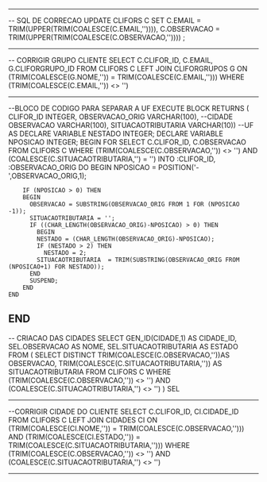 --------------------------------------
-- SQL DE CORRECAO
UPDATE CLIFORS C
SET C.EMAIL = TRIM(UPPER(TRIM(COALESCE(C.EMAIL,'')))),
    C.OBSERVACAO = TRIM(UPPER(TRIM(COALESCE(C.OBSERVACAO,'')))) ;
    
--------------------------------------
-- CORRIGIR GRUPO CLIENTE
SELECT C.CLIFOR_ID, C.EMAIL, G.CLIFORGRUPO_ID
FROM CLIFORS C
LEFT JOIN CLIFORGRUPOS G
ON  (TRIM(COALESCE(G.NOME,'')) = TRIM(COALESCE(C.EMAIL,'')))
WHERE (TRIM(COALESCE(C.EMAIL,'')) <> '')

--------------------------------------
--BLOCO DE CODIGO PARA SEPARAR A UF
EXECUTE BLOCK
RETURNS (
    CLIFOR_ID INTEGER,
    OBSERVACAO_ORIG VARCHAR(100), --CIDADE
    OBSERVACAO VARCHAR(100),
    SITUACAOTRIBUTARIA VARCHAR(10)) --UF
AS
DECLARE VARIABLE NESTADO INTEGER;
DECLARE VARIABLE NPOSICAO INTEGER;
BEGIN
    FOR SELECT C.CLIFOR_ID, C.OBSERVACAO
        FROM CLIFORS C
        WHERE (TRIM(COALESCE(C.OBSERVACAO,'')) <> '')
         AND  (COALESCE(C.SITUACAOTRIBUTARIA,'') = '')
    INTO :CLIFOR_ID, :OBSERVACAO_ORIG DO
    BEGIN
        NPOSICAO = POSITION('-',OBSERVACAO_ORIG,1);

        IF (NPOSICAO > 0) THEN
        BEGIN
          OBSERVACAO = SUBSTRING(OBSERVACAO_ORIG FROM 1 FOR (NPOSICAO -1));
          SITUACAOTRIBUTARIA = '';
          IF ((CHAR_LENGTH(OBSERVACAO_ORIG)-NPOSICAO) > 0) THEN
            BEGIN
            NESTADO = (CHAR_LENGTH(OBSERVACAO_ORIG)-NPOSICAO);
            IF (NESTADO > 2) THEN
              NESTADO = 2;
            SITUACAOTRIBUTARIA  = TRIM(SUBSTRING(OBSERVACAO_ORIG FROM (NPOSICAO+1) FOR NESTADO));
          END
          SUSPEND;
        END
    END
END
--------------------------------------
-- CRIACAO DAS CIDADES
SELECT GEN_ID(CIDADE,1) AS CIDADE_ID,
       SEL.OBSERVACAO AS NOME,
       SEL.SITUACAOTRIBUTARIA AS ESTADO
FROM
(
    SELECT DISTINCT TRIM(COALESCE(C.OBSERVACAO,''))AS OBSERVACAO,
                    TRIM(COALESCE(C.SITUACAOTRIBUTARIA,'')) AS SITUACAOTRIBUTARIA
    FROM CLIFORS C
    WHERE (TRIM(COALESCE(C.OBSERVACAO,'')) <> '')
     AND  (COALESCE(C.SITUACAOTRIBUTARIA,'') <> '')
) SEL

--------------------------------------
--CORRIGIR CIDADE DO CLIENTE
SELECT C.CLIFOR_ID,
       CI.CIDADE_ID
FROM CLIFORS C
LEFT JOIN CIDADES CI
ON  (TRIM(COALESCE(CI.NOME,'')) = TRIM(COALESCE(C.OBSERVACAO,'')))
AND (TRIM(COALESCE(CI.ESTADO,'')) = TRIM(COALESCE(C.SITUACAOTRIBUTARIA,'')))
WHERE (TRIM(COALESCE(C.OBSERVACAO,'')) <> '')
 AND  (COALESCE(C.SITUACAOTRIBUTARIA,'') <> '')

--------------------------------------
